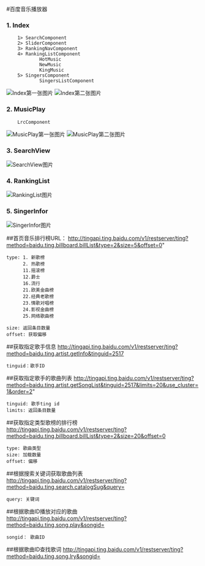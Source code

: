 
#百度音乐播放器

###	1. Index
	   	1> SearchComponent
	   	2> SliderComponent
	   	3> RankingNavComponent
	   	4> RankingListComponent
	   			HotMusic
	   			NewMusic
	   			KingMusic
	   	5> SingersComponent
	   			SingersListComponent
![Index第一张图片](https://github.com/wang2304411715/VueMusicPlayer/blob/master/PreviewImages/index1.png)
![Index第二张图片](https://github.com/wang2304411715/VueMusicPlayer/blob/master/PreviewImages/index2.png)
###	2. MusicPlay
		LrcComponent
![MusicPlay第一张图片](https://github.com/wang2304411715/VueMusicPlayer/blob/master/PreviewImages/musicPlay1.png)
![MusicPlay第二张图片](https://github.com/wang2304411715/VueMusicPlayer/blob/master/PreviewImages/musicPlay2.png)
###	3. SearchView	
![SearchView图片](https://github.com/wang2304411715/VueMusicPlayer/blob/master/PreviewImages/rangkingList.png)
###	4. RankingList
![RankingList图片](https://github.com/wang2304411715/VueMusicPlayer/blob/master/PreviewImages/searchView.png)
###	5. SingerInfor
![SingerInfor图片](https://github.com/wang2304411715/VueMusicPlayer/blob/master/PreviewImages/singerSongs.png)

##首页音乐排行榜URL：
http://tingapi.ting.baidu.com/v1/restserver/ting?method=baidu.ting.billboard.billList&type=2&size=5&offset=0"

	type: 1. 新歌榜
		  2. 热歌榜
		  11.摇滚榜
		  12.爵士
		  16.流行
		  21.欧美金曲榜
		  22.经典老歌榜
		  23.情歌对唱榜
		  24.影视金曲榜
		  25.网络歌曲榜

	size: 返回条目数量
	offset: 获取偏移

##获取指定歌手信息
http://tingapi.ting.baidu.com/v1/restserver/ting?method=baidu.ting.artist.getInfo&tinguid=2517
	
	tinguid：歌手ID


##获取指定歌手的歌曲列表
http://tingapi.ting.baidu.com/v1/restserver/ting?method=baidu.ting.artist.getSongList&tinguid=2517&limits=20&use_cluster=1&order=2"

	tinguid: 歌手ting id
	limits: 返回条目数量


##获取指定类型歌榜的排行榜
http://tingapi.ting.baidu.com/v1/restserver/ting?method=baidu.ting.billboard.billList&type=2&size=20&offset=0

	type: 歌曲类型
    size: 加载数量
    offset: 偏移

##根据搜索关键词获取歌曲列表
http://tingapi.ting.baidu.com/v1/restserver/ting?method=baidu.ting.search.catalogSug&query=

	query: 关键词

##根据歌曲ID播放对应的歌曲
http://tingapi.ting.baidu.com/v1/restserver/ting?method=baidu.ting.song.play&songid=

	songid： 歌曲ID

##根据歌曲ID查找歌词
http://tingapi.ting.baidu.com/v1/restserver/ting?method=baidu.ting.song.lry&songid=
